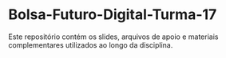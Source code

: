 # Bolsa-Futuro-Digital-Turma-17
Este repositório contém os slides, arquivos de apoio e materiais complementares utilizados ao longo da disciplina.
